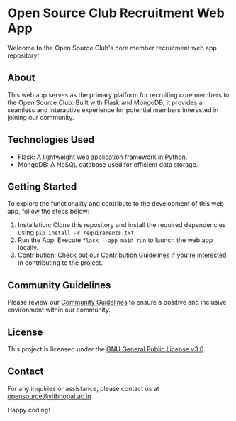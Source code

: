 # Open Source Club Recruitment Web App

Welcome to the Open Source Club's core member recruitment web app repository!

## About

This web app serves as the primary platform for recruiting core members to the Open Source Club. Built with Flask and MongoDB, it provides a seamless and interactive experience for potential members interested in joining our community.

## Technologies Used

- Flask: A lightweight web application framework in Python.
- MongoDB: A NoSQL database used for efficient data storage.

## Getting Started

To explore the functionality and contribute to the development of this web app, follow the steps below:

1. Installation: Clone this repository and install the required dependencies using `pip install -r requirements.txt`.
2. Run the App: Execute `flask --app main run` to launch the web app locally.
3. Contribution: Check out our [Contribution Guidelines](./CONTRIBUTING.md) if you're interested in contributing to the project.

## Community Guidelines

Please review our [Community Guidelines](https://github.com/OpenSourceVITB/.github/CODE_OF_CONDUCT.md) to ensure a positive and inclusive environment within our community.

## License

This project is licensed under the [GNU General Public License v3.0](./LICENSE).

## Contact

For any inquiries or assistance, please contact us at opensource@vitbhopal.ac.in.

Happy coding!
